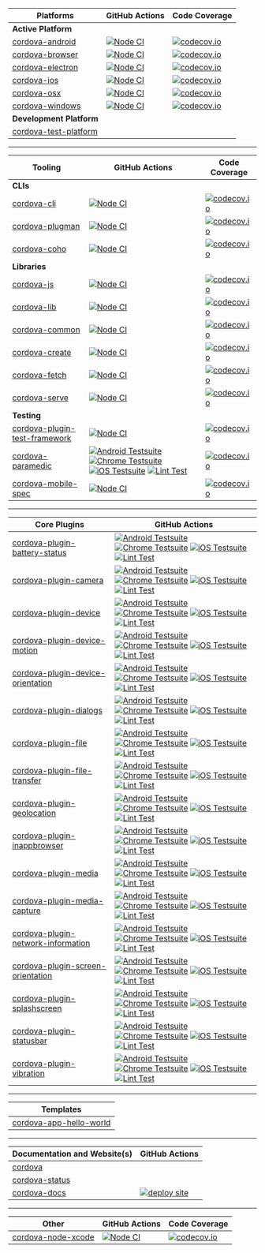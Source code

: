 <!-- This markdown was generated with http://cordova.betamo.de/cordova-status_markdown.php -->

| Platforms | GitHub Actions | Code Coverage |
| -- | -- | -- |
| **Active Platform** | | |
| [cordova-android](https://github.com/apache/cordova-android) | [![Node CI](https://github.com/apache/cordova-android/workflows/Node%20CI/badge.svg?branch=master)](https://github.com/apache/cordova-android/actions?query=branch%3Amaster) | [![codecov.io](https://codecov.io/github/apache/cordova-android/coverage.svg?branch=master)](https://codecov.io/github/apache/cordova-android?branch=master) |
| [cordova-browser](https://github.com/apache/cordova-browser) | [![Node CI](https://github.com/apache/cordova-browser/workflows/Node%20CI/badge.svg?branch=master)](https://github.com/apache/cordova-browser/actions?query=branch%3Amaster) | [![codecov.io](https://codecov.io/github/apache/cordova-browser/coverage.svg?branch=master)](https://codecov.io/github/apache/cordova-browser?branch=master) |
| [cordova-electron](https://github.com/apache/cordova-electron) | [![Node CI](https://github.com/apache/cordova-electron/workflows/Node%20CI/badge.svg?branch=master)](https://github.com/apache/cordova-electron/actions?query=branch%3Amaster) | [![codecov.io](https://codecov.io/github/apache/cordova-electron/coverage.svg?branch=master)](https://codecov.io/github/apache/cordova-electron?branch=master) |
| [cordova-ios](https://github.com/apache/cordova-ios) | [![Node CI](https://github.com/apache/cordova-ios/workflows/Node%20CI/badge.svg?branch=master)](https://github.com/apache/cordova-ios/actions?query=branch%3Amaster) | [![codecov.io](https://codecov.io/github/apache/cordova-ios/coverage.svg?branch=master)](https://codecov.io/github/apache/cordova-ios?branch=master) |
| [cordova-osx](https://github.com/apache/cordova-osx) | [![Node CI](https://github.com/apache/cordova-osx/workflows/Node%20CI/badge.svg?branch=master)](https://github.com/apache/cordova-osx/actions?query=branch%3Amaster) | [![codecov.io](https://codecov.io/github/apache/cordova-osx/coverage.svg?branch=master)](https://codecov.io/github/apache/cordova-osx?branch=master) |
| [cordova-windows](https://github.com/apache/cordova-windows) | [![Node CI](https://github.com/apache/cordova-windows/workflows/Node%20CI/badge.svg?branch=master)](https://github.com/apache/cordova-windows/actions?query=branch%3Amaster) | [![codecov.io](https://codecov.io/github/apache/cordova-windows/coverage.svg?branch=master)](https://codecov.io/github/apache/cordova-windows?branch=master) |
| **Development Platform** | | |
| [cordova-test-platform](https://github.com/apache/cordova-test-platform) | | |

<hr>

| Tooling | GitHub Actions | Code Coverage |
| -- | -- | -- |
| **CLIs** | | |
| [cordova-cli](https://github.com/apache/cordova-cli) | [![Node CI](https://github.com/apache/cordova-cli/workflows/Node%20CI/badge.svg?branch=master)](https://github.com/apache/cordova-cli/actions?query=branch%3Amaster) | [![codecov.io](https://codecov.io/github/apache/cordova-cli/coverage.svg?branch=master)](https://codecov.io/github/apache/cordova-cli?branch=master) |
| [cordova-plugman](https://github.com/apache/cordova-plugman) | [![Node CI](https://github.com/apache/cordova-plugman/workflows/Node%20CI/badge.svg?branch=master)](https://github.com/apache/cordova-plugman/actions?query=branch%3Amaster) | [![codecov.io](https://codecov.io/github/apache/cordova-plugman/coverage.svg?branch=master)](https://codecov.io/github/apache/cordova-plugman?branch=master) |
| [cordova-coho](https://github.com/apache/cordova-coho) | [![Node CI](https://github.com/apache/cordova-coho/workflows/Node%20CI/badge.svg?branch=master)](https://github.com/apache/cordova-coho/actions?query=branch%3Amaster) | [![codecov.io](https://codecov.io/github/apache/cordova-coho/coverage.svg?branch=master)](https://codecov.io/github/apache/cordova-coho?branch=master) |
| **Libraries** | | |
| [cordova-js](https://github.com/apache/cordova-js) | [![Node CI](https://github.com/apache/cordova-js/workflows/Node%20CI/badge.svg?branch=master)](https://github.com/apache/cordova-js/actions?query=branch%3Amaster) | [![codecov.io](https://codecov.io/github/apache/cordova-js/coverage.svg?branch=master)](https://codecov.io/github/apache/cordova-js?branch=master) |
| [cordova-lib](https://github.com/apache/cordova-lib) | [![Node CI](https://github.com/apache/cordova-lib/workflows/Node%20CI/badge.svg?branch=master)](https://github.com/apache/cordova-lib/actions?query=branch%3Amaster) | [![codecov.io](https://codecov.io/github/apache/cordova-lib/coverage.svg?branch=master)](https://codecov.io/github/apache/cordova-lib?branch=master) |
| [cordova-common](https://github.com/apache/cordova-common) | [![Node CI](https://github.com/apache/cordova-common/workflows/Node%20CI/badge.svg?branch=master)](https://github.com/apache/cordova-common/actions?query=branch%3Amaster) | [![codecov.io](https://codecov.io/github/apache/cordova-common/coverage.svg?branch=master)](https://codecov.io/github/apache/cordova-common?branch=master) |
| [cordova-create](https://github.com/apache/cordova-create) | [![Node CI](https://github.com/apache/cordova-create/workflows/Node%20CI/badge.svg?branch=master)](https://github.com/apache/cordova-create/actions?query=branch%3Amaster) | [![codecov.io](https://codecov.io/github/apache/cordova-create/coverage.svg?branch=master)](https://codecov.io/github/apache/cordova-create?branch=master) |
| [cordova-fetch](https://github.com/apache/cordova-fetch) | [![Node CI](https://github.com/apache/cordova-fetch/workflows/Node%20CI/badge.svg?branch=master)](https://github.com/apache/cordova-fetch/actions?query=branch%3Amaster) | [![codecov.io](https://codecov.io/github/apache/cordova-fetch/coverage.svg?branch=master)](https://codecov.io/github/apache/cordova-fetch?branch=master) |
| [cordova-serve](https://github.com/apache/cordova-serve) | [![Node CI](https://github.com/apache/cordova-serve/workflows/Node%20CI/badge.svg?branch=master)](https://github.com/apache/cordova-serve/actions?query=branch%3Amaster) | [![codecov.io](https://codecov.io/github/apache/cordova-serve/coverage.svg?branch=master)](https://codecov.io/github/apache/cordova-serve?branch=master) |
| **Testing** | | |
| [cordova-plugin-test-framework](https://github.com/apache/cordova-plugin-test-framework) | [![Node CI](https://github.com/apache/cordova-plugin-test-framework/workflows/Node%20CI/badge.svg?branch=master)](https://github.com/apache/cordova-plugin-test-framework/actions?query=branch%3Amaster) | [![codecov.io](https://codecov.io/github/apache/cordova-plugin-test-framework/coverage.svg?branch=master)](https://codecov.io/github/apache/cordova-plugin-test-framework?branch=master) |
| [cordova-paramedic](https://github.com/apache/cordova-paramedic) | [![Android Testsuite](https://github.com/apache/cordova-paramedic/actions/workflows/android.yml/badge.svg)](https://github.com/apache/cordova-paramedic/actions/workflows/android.yml) [![Chrome Testsuite](https://github.com/apache/cordova-paramedic/actions/workflows/chrome.yml/badge.svg)](https://github.com/apache/cordova-paramedic/actions/workflows/chrome.yml) [![iOS Testsuite](https://github.com/apache/cordova-paramedic/actions/workflows/ios.yml/badge.svg)](https://github.com/apache/cordova-paramedic/actions/workflows/ios.yml) [![Lint Test](https://github.com/apache/cordova-paramedic/actions/workflows/lint.yml/badge.svg)](https://github.com/apache/cordova-paramedic/actions/workflows/lint.yml) | [![codecov.io](https://codecov.io/github/apache/cordova-paramedic/coverage.svg?branch=master)](https://codecov.io/github/apache/cordova-paramedic?branch=master) |
| [cordova-mobile-spec](https://github.com/apache/cordova-mobile-spec) | [![Node CI](https://github.com/apache/cordova-mobile-spec/workflows/Node%20CI/badge.svg?branch=master)](https://github.com/apache/cordova-mobile-spec/actions?query=branch%3Amaster) | [![codecov.io](https://codecov.io/github/apache/cordova-mobile-spec/coverage.svg?branch=master)](https://codecov.io/github/apache/cordova-mobile-spec?branch=master) |

<hr>

| Core Plugins | GitHub Actions |
| -- | -- |
| [cordova-plugin-battery-status](https://github.com/apache/cordova-plugin-battery-status) | [![Android Testsuite](https://github.com/apache/cordova-plugin-battery-status/actions/workflows/android.yml/badge.svg)](https://github.com/apache/cordova-plugin-battery-status/actions/workflows/android.yml) [![Chrome Testsuite](https://github.com/apache/cordova-plugin-battery-status/actions/workflows/chrome.yml/badge.svg)](https://github.com/apache/cordova-plugin-battery-status/actions/workflows/chrome.yml) [![iOS Testsuite](https://github.com/apache/cordova-plugin-battery-status/actions/workflows/ios.yml/badge.svg)](https://github.com/apache/cordova-plugin-battery-status/actions/workflows/ios.yml) [![Lint Test](https://github.com/apache/cordova-plugin-battery-status/actions/workflows/lint.yml/badge.svg)](https://github.com/apache/cordova-plugin-battery-status/actions/workflows/lint.yml) |
| [cordova-plugin-camera](https://github.com/apache/cordova-plugin-camera) | [![Android Testsuite](https://github.com/apache/cordova-plugin-camera/actions/workflows/android.yml/badge.svg)](https://github.com/apache/cordova-plugin-camera/actions/workflows/android.yml) [![Chrome Testsuite](https://github.com/apache/cordova-plugin-camera/actions/workflows/chrome.yml/badge.svg)](https://github.com/apache/cordova-plugin-camera/actions/workflows/chrome.yml) [![iOS Testsuite](https://github.com/apache/cordova-plugin-camera/actions/workflows/ios.yml/badge.svg)](https://github.com/apache/cordova-plugin-camera/actions/workflows/ios.yml) [![Lint Test](https://github.com/apache/cordova-plugin-camera/actions/workflows/lint.yml/badge.svg)](https://github.com/apache/cordova-plugin-camera/actions/workflows/lint.yml) |
| [cordova-plugin-device](https://github.com/apache/cordova-plugin-device) | [![Android Testsuite](https://github.com/apache/cordova-plugin-device/actions/workflows/android.yml/badge.svg)](https://github.com/apache/cordova-plugin-device/actions/workflows/android.yml) [![Chrome Testsuite](https://github.com/apache/cordova-plugin-device/actions/workflows/chrome.yml/badge.svg)](https://github.com/apache/cordova-plugin-device/actions/workflows/chrome.yml) [![iOS Testsuite](https://github.com/apache/cordova-plugin-device/actions/workflows/ios.yml/badge.svg)](https://github.com/apache/cordova-plugin-device/actions/workflows/ios.yml) [![Lint Test](https://github.com/apache/cordova-plugin-device/actions/workflows/lint.yml/badge.svg)](https://github.com/apache/cordova-plugin-device/actions/workflows/lint.yml) |
| [cordova-plugin-device-motion](https://github.com/apache/cordova-plugin-device-motion) | [![Android Testsuite](https://github.com/apache/cordova-plugin-device-motion/actions/workflows/android.yml/badge.svg)](https://github.com/apache/cordova-plugin-device-motion/actions/workflows/android.yml) [![Chrome Testsuite](https://github.com/apache/cordova-plugin-device-motion/actions/workflows/chrome.yml/badge.svg)](https://github.com/apache/cordova-plugin-device-motion/actions/workflows/chrome.yml) [![iOS Testsuite](https://github.com/apache/cordova-plugin-device-motion/actions/workflows/ios.yml/badge.svg)](https://github.com/apache/cordova-plugin-device-motion/actions/workflows/ios.yml) [![Lint Test](https://github.com/apache/cordova-plugin-device-motion/actions/workflows/lint.yml/badge.svg)](https://github.com/apache/cordova-plugin-device-motion/actions/workflows/lint.yml) |
| [cordova-plugin-device-orientation](https://github.com/apache/cordova-plugin-device-orientation) | [![Android Testsuite](https://github.com/apache/cordova-plugin-device-orientation/actions/workflows/android.yml/badge.svg)](https://github.com/apache/cordova-plugin-device-orientation/actions/workflows/android.yml) [![Chrome Testsuite](https://github.com/apache/cordova-plugin-device-orientation/actions/workflows/chrome.yml/badge.svg)](https://github.com/apache/cordova-plugin-device-orientation/actions/workflows/chrome.yml) [![iOS Testsuite](https://github.com/apache/cordova-plugin-device-orientation/actions/workflows/ios.yml/badge.svg)](https://github.com/apache/cordova-plugin-device-orientation/actions/workflows/ios.yml) [![Lint Test](https://github.com/apache/cordova-plugin-device-orientation/actions/workflows/lint.yml/badge.svg)](https://github.com/apache/cordova-plugin-device-orientation/actions/workflows/lint.yml) |
| [cordova-plugin-dialogs](https://github.com/apache/cordova-plugin-dialogs) | [![Android Testsuite](https://github.com/apache/cordova-plugin-dialogs/actions/workflows/android.yml/badge.svg)](https://github.com/apache/cordova-plugin-dialogs/actions/workflows/android.yml) [![Chrome Testsuite](https://github.com/apache/cordova-plugin-dialogs/actions/workflows/chrome.yml/badge.svg)](https://github.com/apache/cordova-plugin-dialogs/actions/workflows/chrome.yml) [![iOS Testsuite](https://github.com/apache/cordova-plugin-dialogs/actions/workflows/ios.yml/badge.svg)](https://github.com/apache/cordova-plugin-dialogs/actions/workflows/ios.yml) [![Lint Test](https://github.com/apache/cordova-plugin-dialogs/actions/workflows/lint.yml/badge.svg)](https://github.com/apache/cordova-plugin-dialogs/actions/workflows/lint.yml) |
| [cordova-plugin-file](https://github.com/apache/cordova-plugin-file) | [![Android Testsuite](https://github.com/apache/cordova-plugin-file/actions/workflows/android.yml/badge.svg)](https://github.com/apache/cordova-plugin-file/actions/workflows/android.yml) [![Chrome Testsuite](https://github.com/apache/cordova-plugin-file/actions/workflows/chrome.yml/badge.svg)](https://github.com/apache/cordova-plugin-file/actions/workflows/chrome.yml) [![iOS Testsuite](https://github.com/apache/cordova-plugin-file/actions/workflows/ios.yml/badge.svg)](https://github.com/apache/cordova-plugin-file/actions/workflows/ios.yml) [![Lint Test](https://github.com/apache/cordova-plugin-file/actions/workflows/lint.yml/badge.svg)](https://github.com/apache/cordova-plugin-file/actions/workflows/lint.yml) |
| [cordova-plugin-file-transfer](https://github.com/apache/cordova-plugin-file-transfer) | [![Android Testsuite](https://github.com/apache/cordova-plugin-file-transfer/actions/workflows/android.yml/badge.svg)](https://github.com/apache/cordova-plugin-file-transfer/actions/workflows/android.yml) [![Chrome Testsuite](https://github.com/apache/cordova-plugin-file-transfer/actions/workflows/chrome.yml/badge.svg)](https://github.com/apache/cordova-plugin-file-transfer/actions/workflows/chrome.yml) [![iOS Testsuite](https://github.com/apache/cordova-plugin-file-transfer/actions/workflows/ios.yml/badge.svg)](https://github.com/apache/cordova-plugin-file-transfer/actions/workflows/ios.yml) [![Lint Test](https://github.com/apache/cordova-plugin-file-transfer/actions/workflows/lint.yml/badge.svg)](https://github.com/apache/cordova-plugin-file-transfer/actions/workflows/lint.yml) |
| [cordova-plugin-geolocation](https://github.com/apache/cordova-plugin-geolocation) | [![Android Testsuite](https://github.com/apache/cordova-plugin-geolocation/actions/workflows/android.yml/badge.svg)](https://github.com/apache/cordova-plugin-geolocation/actions/workflows/android.yml) [![Chrome Testsuite](https://github.com/apache/cordova-plugin-geolocation/actions/workflows/chrome.yml/badge.svg)](https://github.com/apache/cordova-plugin-geolocation/actions/workflows/chrome.yml) [![iOS Testsuite](https://github.com/apache/cordova-plugin-geolocation/actions/workflows/ios.yml/badge.svg)](https://github.com/apache/cordova-plugin-geolocation/actions/workflows/ios.yml) [![Lint Test](https://github.com/apache/cordova-plugin-geolocation/actions/workflows/lint.yml/badge.svg)](https://github.com/apache/cordova-plugin-geolocation/actions/workflows/lint.yml) |
| [cordova-plugin-inappbrowser](https://github.com/apache/cordova-plugin-inappbrowser) | [![Android Testsuite](https://github.com/apache/cordova-plugin-inappbrowser/actions/workflows/android.yml/badge.svg)](https://github.com/apache/cordova-plugin-inappbrowser/actions/workflows/android.yml) [![Chrome Testsuite](https://github.com/apache/cordova-plugin-inappbrowser/actions/workflows/chrome.yml/badge.svg)](https://github.com/apache/cordova-plugin-inappbrowser/actions/workflows/chrome.yml) [![iOS Testsuite](https://github.com/apache/cordova-plugin-inappbrowser/actions/workflows/ios.yml/badge.svg)](https://github.com/apache/cordova-plugin-inappbrowser/actions/workflows/ios.yml) [![Lint Test](https://github.com/apache/cordova-plugin-inappbrowser/actions/workflows/lint.yml/badge.svg)](https://github.com/apache/cordova-plugin-inappbrowser/actions/workflows/lint.yml) |
| [cordova-plugin-media](https://github.com/apache/cordova-plugin-media) | [![Android Testsuite](https://github.com/apache/cordova-plugin-media/actions/workflows/android.yml/badge.svg)](https://github.com/apache/cordova-plugin-media/actions/workflows/android.yml) [![Chrome Testsuite](https://github.com/apache/cordova-plugin-media/actions/workflows/chrome.yml/badge.svg)](https://github.com/apache/cordova-plugin-media/actions/workflows/chrome.yml) [![iOS Testsuite](https://github.com/apache/cordova-plugin-media/actions/workflows/ios.yml/badge.svg)](https://github.com/apache/cordova-plugin-media/actions/workflows/ios.yml) [![Lint Test](https://github.com/apache/cordova-plugin-media/actions/workflows/lint.yml/badge.svg)](https://github.com/apache/cordova-plugin-media/actions/workflows/lint.yml) |
| [cordova-plugin-media-capture](https://github.com/apache/cordova-plugin-media-capture) | [![Android Testsuite](https://github.com/apache/cordova-plugin-media-capture/actions/workflows/android.yml/badge.svg)](https://github.com/apache/cordova-plugin-media-capture/actions/workflows/android.yml) [![Chrome Testsuite](https://github.com/apache/cordova-plugin-media-capture/actions/workflows/chrome.yml/badge.svg)](https://github.com/apache/cordova-plugin-media-capture/actions/workflows/chrome.yml) [![iOS Testsuite](https://github.com/apache/cordova-plugin-media-capture/actions/workflows/ios.yml/badge.svg)](https://github.com/apache/cordova-plugin-media-capture/actions/workflows/ios.yml) [![Lint Test](https://github.com/apache/cordova-plugin-media-capture/actions/workflows/lint.yml/badge.svg)](https://github.com/apache/cordova-plugin-media-capture/actions/workflows/lint.yml) |
| [cordova-plugin-network-information](https://github.com/apache/cordova-plugin-network-information) | [![Android Testsuite](https://github.com/apache/cordova-plugin-network-information/actions/workflows/android.yml/badge.svg)](https://github.com/apache/cordova-plugin-network-information/actions/workflows/android.yml) [![Chrome Testsuite](https://github.com/apache/cordova-plugin-network-information/actions/workflows/chrome.yml/badge.svg)](https://github.com/apache/cordova-plugin-network-information/actions/workflows/chrome.yml) [![iOS Testsuite](https://github.com/apache/cordova-plugin-network-information/actions/workflows/ios.yml/badge.svg)](https://github.com/apache/cordova-plugin-network-information/actions/workflows/ios.yml) [![Lint Test](https://github.com/apache/cordova-plugin-network-information/actions/workflows/lint.yml/badge.svg)](https://github.com/apache/cordova-plugin-network-information/actions/workflows/lint.yml) |
| [cordova-plugin-screen-orientation](https://github.com/apache/cordova-plugin-screen-orientation) | [![Android Testsuite](https://github.com/apache/cordova-plugin-screen-orientation/actions/workflows/android.yml/badge.svg)](https://github.com/apache/cordova-plugin-screen-orientation/actions/workflows/android.yml) [![Chrome Testsuite](https://github.com/apache/cordova-plugin-screen-orientation/actions/workflows/chrome.yml/badge.svg)](https://github.com/apache/cordova-plugin-screen-orientation/actions/workflows/chrome.yml) [![iOS Testsuite](https://github.com/apache/cordova-plugin-screen-orientation/actions/workflows/ios.yml/badge.svg)](https://github.com/apache/cordova-plugin-screen-orientation/actions/workflows/ios.yml) [![Lint Test](https://github.com/apache/cordova-plugin-screen-orientation/actions/workflows/lint.yml/badge.svg)](https://github.com/apache/cordova-plugin-screen-orientation/actions/workflows/lint.yml) |
| [cordova-plugin-splashscreen](https://github.com/apache/cordova-plugin-splashscreen) | [![Android Testsuite](https://github.com/apache/cordova-plugin-splashscreen/actions/workflows/android.yml/badge.svg)](https://github.com/apache/cordova-plugin-splashscreen/actions/workflows/android.yml) [![Chrome Testsuite](https://github.com/apache/cordova-plugin-splashscreen/actions/workflows/chrome.yml/badge.svg)](https://github.com/apache/cordova-plugin-splashscreen/actions/workflows/chrome.yml) [![iOS Testsuite](https://github.com/apache/cordova-plugin-splashscreen/actions/workflows/ios.yml/badge.svg)](https://github.com/apache/cordova-plugin-splashscreen/actions/workflows/ios.yml) [![Lint Test](https://github.com/apache/cordova-plugin-splashscreen/actions/workflows/lint.yml/badge.svg)](https://github.com/apache/cordova-plugin-splashscreen/actions/workflows/lint.yml) |
| [cordova-plugin-statusbar](https://github.com/apache/cordova-plugin-statusbar) | [![Android Testsuite](https://github.com/apache/cordova-plugin-statusbar/actions/workflows/android.yml/badge.svg)](https://github.com/apache/cordova-plugin-statusbar/actions/workflows/android.yml) [![Chrome Testsuite](https://github.com/apache/cordova-plugin-statusbar/actions/workflows/chrome.yml/badge.svg)](https://github.com/apache/cordova-plugin-statusbar/actions/workflows/chrome.yml) [![iOS Testsuite](https://github.com/apache/cordova-plugin-statusbar/actions/workflows/ios.yml/badge.svg)](https://github.com/apache/cordova-plugin-statusbar/actions/workflows/ios.yml) [![Lint Test](https://github.com/apache/cordova-plugin-statusbar/actions/workflows/lint.yml/badge.svg)](https://github.com/apache/cordova-plugin-statusbar/actions/workflows/lint.yml) |
| [cordova-plugin-vibration](https://github.com/apache/cordova-plugin-vibration) | [![Android Testsuite](https://github.com/apache/cordova-plugin-vibration/actions/workflows/android.yml/badge.svg)](https://github.com/apache/cordova-plugin-vibration/actions/workflows/android.yml) [![Chrome Testsuite](https://github.com/apache/cordova-plugin-vibration/actions/workflows/chrome.yml/badge.svg)](https://github.com/apache/cordova-plugin-vibration/actions/workflows/chrome.yml) [![iOS Testsuite](https://github.com/apache/cordova-plugin-vibration/actions/workflows/ios.yml/badge.svg)](https://github.com/apache/cordova-plugin-vibration/actions/workflows/ios.yml) [![Lint Test](https://github.com/apache/cordova-plugin-vibration/actions/workflows/lint.yml/badge.svg)](https://github.com/apache/cordova-plugin-vibration/actions/workflows/lint.yml) |

<hr>

| Templates |
| -- |
| [cordova-app-hello-world](https://github.com/apache/cordova-app-hello-world) |

<hr>

| Documentation and Website(s) | GitHub Actions |
| -- | -- |
| [cordova](https://github.com/apache/cordova) | |
| [cordova-status](https://github.com/apache/cordova-status) | |
| [cordova-docs](https://github.com/apache/cordova-docs) | [![deploy site](https://github.com/apache/cordova-docs/actions/workflows/deploy.yml/badge.svg)](https://github.com/apache/cordova-docs/actions/workflows/deploy.yml) |

<hr>

| Other | GitHub Actions | Code Coverage |
| -- | -- | -- |
| [cordova-node-xcode](https://github.com/apache/cordova-node-xcode) | [![Node CI](https://github.com/apache/cordova-node-xcode/workflows/Node%20CI/badge.svg?branch=master)](https://github.com/apache/cordova-node-xcode/actions?query=branch%3Amaster) | [![codecov.io](https://codecov.io/github/apache/cordova-node-xcode/coverage.svg?branch=master)](https://codecov.io/github/apache/cordova-node-xcode?branch=master) |
